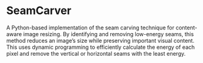 # SeamCarver
A Python-based implementation of the seam carving technique for content-aware image resizing. By identifying and removing low-energy seams, this method reduces an image’s size while preserving important visual content. This uses dynamic programming to efficiently calculate the energy of each pixel and remove the vertical or horizontal seams with the least energy.
